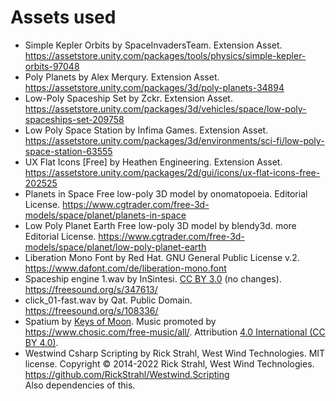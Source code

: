 
# Assets used
- Simple Kepler Orbits by SpaceInvadersTeam. Extension Asset. https://assetstore.unity.com/packages/tools/physics/simple-kepler-orbits-97048
- Poly Planets by Alex Merqury. Extension Asset. https://assetstore.unity.com/packages/3d/poly-planets-34894
- Low-Poly Spaceship Set by Zckr. Extension Asset. https://assetstore.unity.com/packages/3d/vehicles/space/low-poly-spaceships-set-209758
- Low Poly Space Station by Infima Games. Extension Asset. https://assetstore.unity.com/packages/3d/environments/sci-fi/low-poly-space-station-63555
- UX Flat Icons \[Free\] by Heathen Engineering. Extension Asset. https://assetstore.unity.com/packages/2d/gui/icons/ux-flat-icons-free-202525
- Planets in Space Free low-poly 3D model by onomatopoeia. Editorial License. https://www.cgtrader.com/free-3d-models/space/planet/planets-in-space
- Low Poly Planet Earth Free low-poly 3D model by blendy3d. more Editorial License. https://www.cgtrader.com/free-3d-models/space/planet/low-poly-planet-earth
- Liberation Mono Font by Red Hat. GNU General Public License v.2. https://www.dafont.com/de/liberation-mono.font
- Spaceship engine 1.wav by InSintesi. [CC BY 3.0](https://creativecommons.org/licenses/by/3.0/) (no changes). https://freesound.org/s/347613/
- click_01-fast.wav by Qat. Public Domain. https://freesound.org/s/108336/
- Spatium by [Keys of Moon](https://soundcloud.com/keysofmoon). Music promoted by https://www.chosic.com/free-music/all/. Attribution [4.0 International (CC BY 4.0)](https://creativecommons.org/licenses/by/4.0/).
- Westwind Csharp Scripting by Rick Strahl, West Wind Technologies. MIT license. Copyright © 2014-2022 Rick Strahl, West Wind Technologies. https://github.com/RickStrahl/Westwind.Scripting  
    Also dependencies of this.